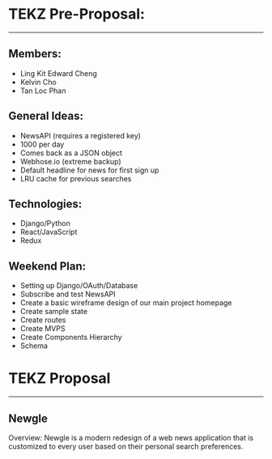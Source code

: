 

# TEKZ Pre-Proposal:
---
## Members:
- Ling Kit Edward Cheng
- Kelvin Cho
- Tan Loc Phan

## General Ideas:
- NewsAPI (requires a registered key)
- 1000 per day
- Comes back as a JSON object
- Webhose.io (extreme backup)
- Default headline for news for first sign up
- LRU cache for previous searches

## Technologies:
- Django/Python
- React/JavaScript
- Redux


## Weekend Plan:
- Setting up Django/OAuth/Database
- Subscribe and test NewsAPI
- Create a basic wireframe design of our main project homepage
- Create sample state
- Create routes
- Create MVPS
- Create Components Hierarchy
- Schema


# TEKZ Proposal
-------------------------------------------
## Newgle

Overview:
Newgle is a modern redesign of a web news application that is customized to every user based on their personal search preferences.
